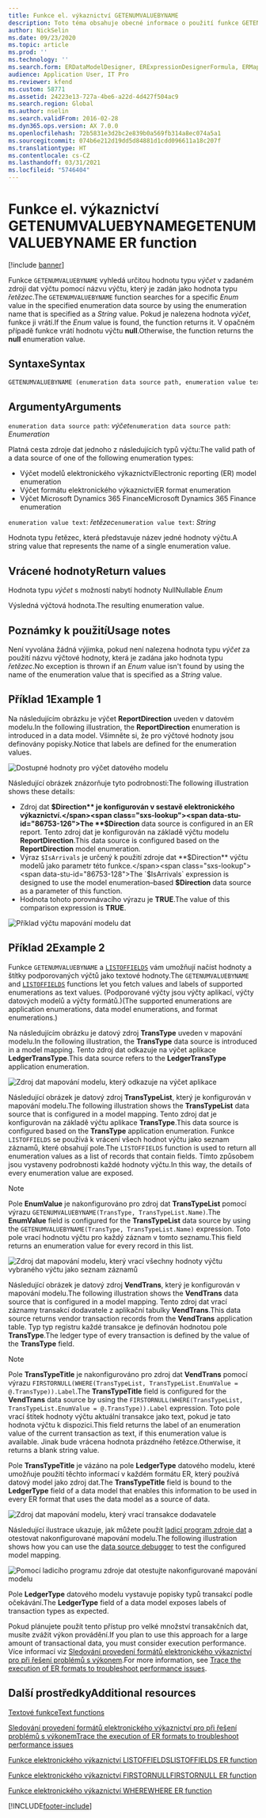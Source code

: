 ```yaml
---
title: Funkce el. výkaznictví GETENUMVALUEBYNAME
description: Toto téma obsahuje obecné informace o použití funkce GETENUMVALUEBYNAME elektronického výkaznictví.
author: NickSelin
ms.date: 09/23/2020
ms.topic: article
ms.prod: ''
ms.technology: ''
ms.search.form: ERDataModelDesigner, ERExpressionDesignerFormula, ERMappedFormatDesigner, ERModelMappingDesigner
audience: Application User, IT Pro
ms.reviewer: kfend
ms.custom: 58771
ms.assetid: 24223e13-727a-4be6-a22d-4d427f504ac9
ms.search.region: Global
ms.author: nselin
ms.search.validFrom: 2016-02-28
ms.dyn365.ops.version: AX 7.0.0
ms.openlocfilehash: 72b5831e3d2bc2e839b0a569fb314a8ec074a5a1
ms.sourcegitcommit: 074b6e212d19dd5d84881d1cdd096611a18c207f
ms.translationtype: HT
ms.contentlocale: cs-CZ
ms.lasthandoff: 03/31/2021
ms.locfileid: "5746404"
---
```

# <a name="getenumvaluebyname-er-function"></a><span data-ttu-id="86753-103">Funkce el. výkaznictví GETENUMVALUEBYNAME</span><span class="sxs-lookup"><span data-stu-id="86753-103">GETENUMVALUEBYNAME ER function</span></span>

[!include [banner](../includes/banner.md)]

<span data-ttu-id="86753-104">Funkce `GETENUMVALUEBYNAME` vyhledá určitou hodnotu typu *výčet* v zadaném zdroji dat výčtu pomocí názvu výčtu, který je zadán jako hodnota typu *řetězec*.</span><span class="sxs-lookup"><span data-stu-id="86753-104">The `GETENUMVALUEBYNAME` function searches for a specific *Enum* value in the specified enumeration data source by using the enumeration name that is specified as a *String* value.</span></span> <span data-ttu-id="86753-105">Pokud je nalezena hodnota *výčet*, funkce ji vrátí.</span><span class="sxs-lookup"><span data-stu-id="86753-105">If the *Enum* value is found, the function returns it.</span></span> <span data-ttu-id="86753-106">V opačném případě funkce vrátí hodnotu výčtu **null**.</span><span class="sxs-lookup"><span data-stu-id="86753-106">Otherwise, the function returns the **null** enumeration value.</span></span>

## <a name="syntax"></a><span data-ttu-id="86753-107">Syntaxe</span><span class="sxs-lookup"><span data-stu-id="86753-107">Syntax</span></span>

```vb
GETENUMVALUEBYNAME (enumeration data source path, enumeration value text)
```

## <a name="arguments"></a><span data-ttu-id="86753-108">Argumenty</span><span class="sxs-lookup"><span data-stu-id="86753-108">Arguments</span></span>

<span data-ttu-id="86753-109">`enumeration data source path`: *výčet*</span><span class="sxs-lookup"><span data-stu-id="86753-109">`enumeration data source path`: *Enumeration*</span></span>

<span data-ttu-id="86753-110">Platná cesta zdroje dat jednoho z následujících typů výčtu:</span><span class="sxs-lookup"><span data-stu-id="86753-110">The valid path of a data source of one of the following enumeration types:</span></span>

- <span data-ttu-id="86753-111">Výčet modelů elektronického výkaznictví</span><span class="sxs-lookup"><span data-stu-id="86753-111">Electronic reporting (ER) model enumeration</span></span>
- <span data-ttu-id="86753-112">Výčet formátu elektronického výkaznictví</span><span class="sxs-lookup"><span data-stu-id="86753-112">ER format enumeration</span></span>
- <span data-ttu-id="86753-113">Výčet Microsoft Dynamics 365 Finance</span><span class="sxs-lookup"><span data-stu-id="86753-113">Microsoft Dynamics 365 Finance enumeration</span></span>

<span data-ttu-id="86753-114">`enumeration value text`: *řetězec*</span><span class="sxs-lookup"><span data-stu-id="86753-114">`enumeration value text`: *String*</span></span>

<span data-ttu-id="86753-115">Hodnota typu řetězec, která představuje název jedné hodnoty výčtu.</span><span class="sxs-lookup"><span data-stu-id="86753-115">A string value that represents the name of a single enumeration value.</span></span>

## <a name="return-values"></a><span data-ttu-id="86753-116">Vrácené hodnoty</span><span class="sxs-lookup"><span data-stu-id="86753-116">Return values</span></span>

<span data-ttu-id="86753-117">Hodnota typu *výčet* s možností nabytí hodnoty Null</span><span class="sxs-lookup"><span data-stu-id="86753-117">Nullable *Enum*</span></span>

<span data-ttu-id="86753-118">Výsledná výčtová hodnota.</span><span class="sxs-lookup"><span data-stu-id="86753-118">The resulting enumeration value.</span></span>

## <a name="usage-notes"></a><span data-ttu-id="86753-119">Poznámky k použití</span><span class="sxs-lookup"><span data-stu-id="86753-119">Usage notes</span></span>

<span data-ttu-id="86753-120">Není vyvolána žádná výjimka, pokud není nalezena hodnota typu *výčet* za použití názvu výčtové hodnoty, která je zadána jako hodnota typu *řetězec*.</span><span class="sxs-lookup"><span data-stu-id="86753-120">No exception is thrown if an *Enum* value isn't found by using the name of the enumeration value that is specified as a *String* value.</span></span>

## <a name="example-1"></a><span data-ttu-id="86753-121">Příklad 1</span><span class="sxs-lookup"><span data-stu-id="86753-121">Example 1</span></span>

<span data-ttu-id="86753-122">Na následujícím obrázku je výčet **ReportDirection** uveden v datovém modelu.</span><span class="sxs-lookup"><span data-stu-id="86753-122">In the following illustration, the **ReportDirection** enumeration is introduced in a data model.</span></span> <span data-ttu-id="86753-123">Všimněte si, že pro výčtové hodnoty jsou definovány popisky.</span><span class="sxs-lookup"><span data-stu-id="86753-123">Notice that labels are defined for the enumeration values.</span></span>

![Dostupné hodnoty pro výčet datového modelu](./media/ER-data-model-enumeration-values.PNG)

<span data-ttu-id="86753-125">Následující obrázek znázorňuje tyto podrobnosti:</span><span class="sxs-lookup"><span data-stu-id="86753-125">The following illustration shows these details:</span></span>

- <span data-ttu-id="86753-126">Zdroj dat **$Direction** je konfigurován v sestavě elektronického výkaznictví.</span><span class="sxs-lookup"><span data-stu-id="86753-126">The **$Direction** data source is configured in an ER report.</span></span> <span data-ttu-id="86753-127">Tento zdroj dat je konfigurován na základě výčtu modelu **ReportDirection**.</span><span class="sxs-lookup"><span data-stu-id="86753-127">This data source is configured based on the **ReportDirection** model enumeration.</span></span>
- <span data-ttu-id="86753-128">Výraz `$IsArrivals` je určený k použití zdroje dat **$Direction** výčtu modelů jako parametr této funkce.</span><span class="sxs-lookup"><span data-stu-id="86753-128">The `$IsArrivals` expression is designed to use the model enumeration–based **$Direction** data source as a parameter of this function.</span></span>
- <span data-ttu-id="86753-129">Hodnota tohoto porovnávacího výrazu je **TRUE**.</span><span class="sxs-lookup"><span data-stu-id="86753-129">The value of this comparison expression is **TRUE**.</span></span>

![Příklad výčtu mapování modelu dat](./media/ER-data-model-enumeration-usage.PNG)

## <a name="example-2"></a><span data-ttu-id="86753-131">Příklad 2</span><span class="sxs-lookup"><span data-stu-id="86753-131">Example 2</span></span>

<span data-ttu-id="86753-132">Funkce `GETENUMVALUEBYNAME` a [`LISTOFFIELDS`](er-functions-list-listoffields.md) vám umožňují načíst hodnoty a štítky podporovaných výčtů jako textové hodnoty.</span><span class="sxs-lookup"><span data-stu-id="86753-132">The `GETENUMVALUEBYNAME` and [`LISTOFFIELDS`](er-functions-list-listoffields.md) functions let you fetch values and labels of supported enumerations as text values.</span></span> <span data-ttu-id="86753-133">(Podporované výčty jsou výčty aplikací, výčty datových modelů a výčty formátů.)</span><span class="sxs-lookup"><span data-stu-id="86753-133">(The supported enumerations are application enumerations, data model enumerations, and format enumerations.)</span></span>

<span data-ttu-id="86753-134">Na následujícím obrázku je datový zdroj **TransType** uveden v mapování modelu.</span><span class="sxs-lookup"><span data-stu-id="86753-134">In the following illustration, the **TransType** data source is introduced in a model mapping.</span></span> <span data-ttu-id="86753-135">Tento zdroj dat odkazuje na výčet aplikace **LedgerTransType**.</span><span class="sxs-lookup"><span data-stu-id="86753-135">This data source refers to the **LedgerTransType** application enumeration.</span></span>

![Zdroj dat mapování modelu, který odkazuje na výčet aplikace](./media/er-functions-text-getenumvaluebyname-example2-1.png)

<span data-ttu-id="86753-137">Následující obrázek je datový zdroj **TransTypeList**, který je konfigurován v mapování modelu.</span><span class="sxs-lookup"><span data-stu-id="86753-137">The following illustration shows the **TransTypeList** data source that is configured in a model mapping.</span></span> <span data-ttu-id="86753-138">Tento zdroj dat je konfigurován na základě výčtu aplikace **TransType**.</span><span class="sxs-lookup"><span data-stu-id="86753-138">This data source is configured based on the **TransType** application enumeration.</span></span> <span data-ttu-id="86753-139">Funkce `LISTOFFIELDS` se používá k vrácení všech hodnot výčtu jako seznam záznamů, které obsahují pole.</span><span class="sxs-lookup"><span data-stu-id="86753-139">The `LISTOFFIELDS` function is used to return all enumeration values as a list of records that contain fields.</span></span> <span data-ttu-id="86753-140">Tímto způsobem jsou vystaveny podrobnosti každé hodnoty výčtu.</span><span class="sxs-lookup"><span data-stu-id="86753-140">In this way, the details of every enumeration value are exposed.</span></span>

> [!NOTE]
> <span data-ttu-id="86753-141">Pole **EnumValue** je nakonfigurováno pro zdroj dat **TransTypeList** pomocí výrazu `GETENUMVALUEBYNAME(TransType, TransTypeList.Name)`.</span><span class="sxs-lookup"><span data-stu-id="86753-141">The **EnumValue** field is configured for the **TransTypeList** data source by using the `GETENUMVALUEBYNAME(TransType, TransTypeList.Name)` expression.</span></span> <span data-ttu-id="86753-142">Toto pole vrací hodnotu výčtu pro každý záznam v tomto seznamu.</span><span class="sxs-lookup"><span data-stu-id="86753-142">This field returns an enumeration value for every record in this list.</span></span>

![Zdroj dat mapování modelu, který vrací všechny hodnoty výčtu vybraného výčtu jako seznam záznamů](./media/er-functions-text-getenumvaluebyname-example2-2.png)

<span data-ttu-id="86753-144">Následující obrázek je datový zdroj **VendTrans**, který je konfigurován v mapování modelu.</span><span class="sxs-lookup"><span data-stu-id="86753-144">The following illustration shows the **VendTrans** data source that is configured in a model mapping.</span></span> <span data-ttu-id="86753-145">Tento zdroj dat vrací záznamy transakcí dodavatele z aplikační tabulky **VendTrans**.</span><span class="sxs-lookup"><span data-stu-id="86753-145">This data source returns vendor transaction records from the **VendTrans** application table.</span></span> <span data-ttu-id="86753-146">Typ typ registru každé transakce je definován hodnotou pole **TransType**.</span><span class="sxs-lookup"><span data-stu-id="86753-146">The ledger type of every transaction is defined by the value of the **TransType** field.</span></span>

> [!NOTE]
> <span data-ttu-id="86753-147">Pole **TransTypeTitle** je nakonfigurováno pro zdroj dat **VendTrans** pomocí výrazu `FIRSTORNULL(WHERE(TransTypeList, TransTypeList.EnumValue = @.TransType)).Label`.</span><span class="sxs-lookup"><span data-stu-id="86753-147">The **TransTypeTitle** field is configured for the **VendTrans** data source by using the `FIRSTORNULL(WHERE(TransTypeList, TransTypeList.EnumValue = @.TransType)).Label` expression.</span></span> <span data-ttu-id="86753-148">Toto pole vrací štítek hodnoty výčtu aktuální transakce jako text, pokud je tato hodnota výčtu k dispozici.</span><span class="sxs-lookup"><span data-stu-id="86753-148">This field returns the label of an enumeration value of the current transaction as text, if this enumeration value is available.</span></span> <span data-ttu-id="86753-149">Jinak bude vrácena hodnota prázdného řetězce.</span><span class="sxs-lookup"><span data-stu-id="86753-149">Otherwise, it returns a blank string value.</span></span>
>
> <span data-ttu-id="86753-150">Pole **TransTypeTitle** je vázáno na pole **LedgerType** datového modelu, které umožňuje použití těchto informací v každém formátu ER, který používá datový model jako zdroj dat.</span><span class="sxs-lookup"><span data-stu-id="86753-150">The **TransTypeTitle** field is bound to the **LedgerType** field of a data model that enables this information to be used in every ER format that uses the data model as a source of data.</span></span>

![Zdroj dat mapování modelu, který vrací transakce dodavatele](./media/er-functions-text-getenumvaluebyname-example2-3.png)

<span data-ttu-id="86753-152">Následující ilustrace ukazuje, jak můžete použít [ladicí program zdroje dat](er-debug-data-sources.md) a otestovat nakonfigurované mapování modelu.</span><span class="sxs-lookup"><span data-stu-id="86753-152">The following illustration shows how you can use the [data source debugger](er-debug-data-sources.md) to test the configured model mapping.</span></span>

![Pomocí ladicího programu zdroje dat otestujte nakonfigurované mapování modelu](./media/er-functions-text-getenumvaluebyname-example2-4.gif)

<span data-ttu-id="86753-154">Pole **LedgerType** datového modelu vystavuje popisky typů transakcí podle očekávání.</span><span class="sxs-lookup"><span data-stu-id="86753-154">The **LedgerType** field of a data model exposes labels of transaction types as expected.</span></span>

<span data-ttu-id="86753-155">Pokud plánujete použít tento přístup pro velké množství transakčních dat, musíte zvážit výkon provádění.</span><span class="sxs-lookup"><span data-stu-id="86753-155">If you plan to use this approach for a large amount of transactional data, you must consider execution performance.</span></span> <span data-ttu-id="86753-156">Více informací viz [Sledování provedení formátů elektronického výkaznictví pro při řešení problémů s výkonem](trace-execution-er-troubleshoot-perf.md).</span><span class="sxs-lookup"><span data-stu-id="86753-156">For more information, see [Trace the execution of ER formats to troubleshoot performance issues](trace-execution-er-troubleshoot-perf.md).</span></span>

## <a name="additional-resources"></a><span data-ttu-id="86753-157">Další prostředky</span><span class="sxs-lookup"><span data-stu-id="86753-157">Additional resources</span></span>

[<span data-ttu-id="86753-158">Textové funkce</span><span class="sxs-lookup"><span data-stu-id="86753-158">Text functions</span></span>](er-functions-category-text.md)

[<span data-ttu-id="86753-159">Sledování provedení formátů elektronického výkaznictví pro při řešení problémů s výkonem</span><span class="sxs-lookup"><span data-stu-id="86753-159">Trace the execution of ER formats to troubleshoot performance issues</span></span>](trace-execution-er-troubleshoot-perf.md)

[<span data-ttu-id="86753-160">Funkce elektronického výkaznictví LISTOFFIELDS</span><span class="sxs-lookup"><span data-stu-id="86753-160">LISTOFFIELDS ER function</span></span>](er-functions-list-listoffields.md)

[<span data-ttu-id="86753-161">Funkce elektronického výkaznictví FIRSTORNULL</span><span class="sxs-lookup"><span data-stu-id="86753-161">FIRSTORNULL ER function</span></span>](er-functions-list-firstornull.md)

[<span data-ttu-id="86753-162">Funkce elektronického výkaznictví WHERE</span><span class="sxs-lookup"><span data-stu-id="86753-162">WHERE ER function</span></span>](er-functions-list-where.md)


[!INCLUDE[footer-include](../../../includes/footer-banner.md)]